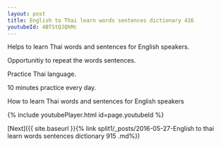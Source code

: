 ```yaml
---
layout: post
title: English to Thai learn words sentences dictionary 416 
youtubeId: 4BTStQJQhMc
---
```

 
 
Helps to learn Thai words and sentences for English speakers.

Opportunitiy to repeat the words sentences. 

Practice Thai language. 
 
10 minutes practice every day. 
 
How to learn Thai words and sentences for English speakers 
 
{% include youtubePlayer.html id=page.youtubeId %}
 
 
[Next]({{ site.baseurl }}{% link  split1/_posts/2016-05-27-English to thai learn words sentences dictionary 915 .md%})
 
